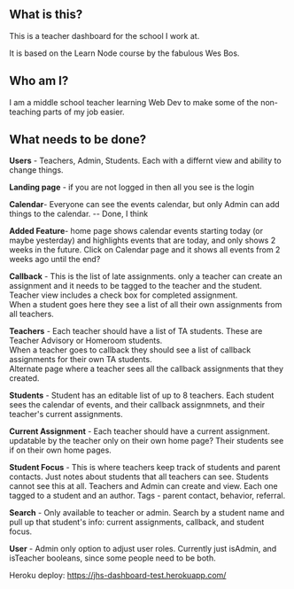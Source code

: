 ## What is this?

This is a teacher dashboard for the school I work at.


It is based on the Learn Node course by the fabulous Wes Bos.

## Who am I?

I am a middle school teacher learning Web Dev to make some of the non-teaching parts of my job easier.

## What needs to be done?

**Users** - Teachers, Admin, Students.  Each with a differnt view and ability to change things.


**Landing page** - if you are not logged in then all you see is the login


**Calendar**- Everyone can see the events calendar, but only Admin can add things to the calendar. -- Done, I think

**Added Feature**- home page shows calendar events starting today (or maybe yesterday) and highlights events that are today, and only shows 2 weeks in the future.  Click on Calendar page and it shows all events from 2 weeks ago until the end?

**Callback** - This is the list of late assignments.  only a teacher can create an assignment and it needs to be tagged to the teacher and the student.  Teacher view includes a check box for completed assignment.  
When a student goes here they see a list of all their own assignments from all teachers.  

**Teachers** - Each teacher should have a list of TA students.  These are Teacher Advisory or Homeroom students.  
When a teacher goes to callback they should see a list of callback assignments for their own TA students.  
Alternate page where a teacher sees all the callback assignments that they created.

**Students** - Student has an editable list of up to 8 teachers.  Each student sees the calendar of events, and their callback assignmnets, and their teacher's current assignments.  

**Current Assignment** - Each teacher should have a current assignment.  updatable by the teacher only on their own home page?  Their students see if on their own home pages. 

**Student Focus** - This is where teachers keep track of students and parent contacts.  Just notes about students that all teachers can see.  Students cannot see this at all.  Teachers and Admin can create and view.  Each one tagged to a student and an author.  Tags - parent contact, behavior, referral.  



**Search** - Only available to teacher or admin.  Search by a student name and pull up that student's info: current assignments, callback, and student focus.  

**User** - Admin only option to adjust user roles.  Currently just isAdmin, and isTeacher booleans, since some people need to be both.  



Heroku deploy: https://jhs-dashboard-test.herokuapp.com/